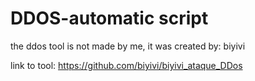 # DDOS-automatic script



the ddos tool is not made by me, it was created by: biyivi


link to tool: https://github.com/biyivi/biyivi_ataque_DDos


